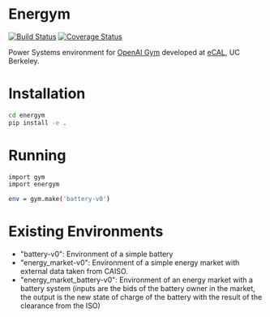 # Energym

[![Build Status](https://travis-ci.org/mathildebadoual/energym.svg?branch=master)](https://travis-ci.org/mathildebadoual/energym)  [![Coverage Status](https://codecov.io/gh/mathildebadoual/energym/branch/master/graph/badge.svg)](https://codecov.io/gh/mathildebadoual/energym)
  
Power Systems environment for [OpenAI Gym](https://gym.openai.com/) developed at [eCAL](https://ecal.berkeley.edu/), UC Berkeley.


# Installation

```bash
cd energym
pip install -e .
```

# Running 

```bash
import gym
import energym

env = gym.make('battery-v0')
```

# Existing Environments

- "battery-v0": Environment of a simple battery 
- "energy_market-v0": Environment of a simple energy market with external data taken from CAISO.
- "energy_market_battery-v0": Environment of an energy market with a battery system (inputs are the bids of the battery owner in the market, the output is the new state of charge of the battery with the result of the clearance from the ISO)
